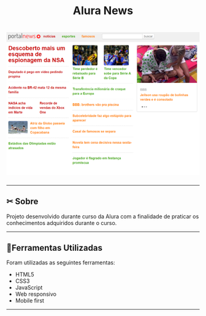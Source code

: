 <h1 align="center">
    <p>Alura News</p>
</h1>

<h1 align="center">
    <img src="https://github.com/rdeconti/Project-Alura-News/blob/main/Alura%20News.png">
</h1>

---

## ✂ Sobre
Projeto desenvolvido durante curso da Alura com a finalidade de praticar os conhecimentos adquiridos durante o curso.

---

## 📂Ferramentas Utilizadas

Foram utilizadas as seguintes ferramentas:

- HTML5
- CSS3 
- JavaScript
- Web responsivo
- Mobile first
---
